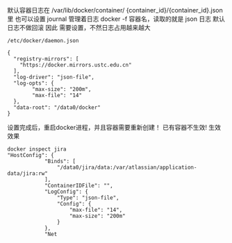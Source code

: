 默认容器日志在
/var/lib/docker/container/ {container_id}/{container_id}.json 里
也可以设置  journal 管理着日志
docker -f 容器名，读取的就是 json 日志
默认日志不做回滚
因此
需要设置，不然日志占用越来越大
```
/etc/docker/daemon.json

{
  "registry-mirrors": [
    "https://docker.mirrors.ustc.edu.cn"
  ],
  "log-driver": "json-file",
  "log-opts": {
        "max-size": "200m",
        "max-file": "14"
  },
  "data-root": "/data0/docker"
}
```

设置完成后，重启docker进程，并且容器需要重新创建！
已有容器不生效!
生效效果
```shell
docker inspect jira
"HostConfig": {
            "Binds": [
                "/data0/jira/data:/var/atlassian/application-data/jira:rw"
            ],
            "ContainerIDFile": "",
            "LogConfig": {
                "Type": "json-file",
                "Config": {
                    "max-file": "14",
                    "max-size": "200m"
                }
            },
            "Net
```
